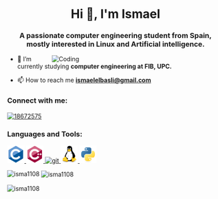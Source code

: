 <h1 align="center">Hi 👋, I'm Ismael</h1>
<h3 align="center">A passionate computer engineering student from Spain, mostly interested in Linux and Artificial intelligence.</h3>

<img align="right" alt="Coding" width="400" src="http://3.bp.blogspot.com/-Dzod8PgGBtA/US89ti76sqI/AAAAAAAAKZk/cb74Hq1JpP8/s1600/gotroot.gif">

- 🌱 I’m currently studying **computer engineering at FIB, UPC.**

- 📫 How to reach me **ismaelelbasli@gmail.com**

<h3 align="left">Connect with me:</h3>
<p align="left">
<a href="https://stackoverflow.com/users/18672575" target="blank"><img align="center" src="https://raw.githubusercontent.com/rahuldkjain/github-profile-readme-generator/master/src/images/icons/Social/stack-overflow.svg" alt="18672575" height="30" width="40" /></a>
</p>

<h3 align="left">Languages and Tools:</h3>
<p align="left"> <a href="https://www.cprogramming.com/" target="_blank" rel="noreferrer"> <img src="https://raw.githubusercontent.com/devicons/devicon/master/icons/c/c-original.svg" alt="c" width="40" height="40"/> </a> <a href="https://www.w3schools.com/cpp/" target="_blank" rel="noreferrer"> <img src="https://raw.githubusercontent.com/devicons/devicon/master/icons/cplusplus/cplusplus-original.svg" alt="cplusplus" width="40" height="40"/> </a> <a href="https://git-scm.com/" target="_blank" rel="noreferrer"> <img src="https://www.vectorlogo.zone/logos/git-scm/git-scm-icon.svg" alt="git" width="40" height="40"/> </a> <a href="https://www.linux.org/" target="_blank" rel="noreferrer"> <img src="https://raw.githubusercontent.com/devicons/devicon/master/icons/linux/linux-original.svg" alt="linux" width="40" height="40"/> </a> <a href="https://www.python.org" target="_blank" rel="noreferrer"> <img src="https://raw.githubusercontent.com/devicons/devicon/master/icons/python/python-original.svg" alt="python" width="40" height="40"/> </a> </p>

<p><img align="left" src="https://github-readme-stats.vercel.app/api/top-langs?username=isma1108&show_icons=true&locale=en&layout=compact" alt="isma1108" /></p>

<p>&nbsp;<img align="center" src="https://github-readme-stats.vercel.app/api?username=isma1108&show_icons=true&locale=en" alt="isma1108" /></p>

<p><img align="center" src="https://github-readme-streak-stats.herokuapp.com/?user=isma1108&" alt="isma1108" /></p>
